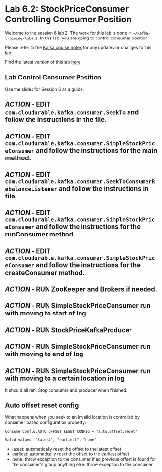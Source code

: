 # Lab 6.2: StockPriceConsumer Controlling Consumer Position

Welcome to the session 6 lab 2. The work for this lab is done in `~/kafka-training/lab6.2`.
In this lab, you are going to control consumer position.

Please refer to the [Kafka course notes](https://goo.gl/a4kk5b) for any updates or changes to this lab.

Find the latest version of this lab [here](https://gist.github.com/RichardHightower/45620559570880b378788bce65848d5f).


## Lab Control Consumer Position

Use the slides for Session 6 as a guide.

## ***ACTION*** - EDIT `com.cloudurable.kafka.consumer.SeekTo` and follow the instructions in the file.
## ***ACTION*** - EDIT `com.cloudurable.kafka.consumer.SimpleStockPriceConsumer` and follow the instructions for the main method.
## ***ACTION*** - EDIT `com.cloudurable.kafka.consumer.SeekToConsumerRebalanceListener` and follow the instructions in file.
## ***ACTION*** - EDIT `com.cloudurable.kafka.consumer.SimpleStockPriceConsumer` and follow the instructions for the runConsumer method.
## ***ACTION*** - EDIT `com.cloudurable.kafka.consumer.SimpleStockPriceConsumer` and follow the instructions for the createConsumer method.

## ***ACTION*** - RUN ZooKeeper and Brokers if needed.
## ***ACTION*** - RUN SimpleStockPriceConsumer run with moving to start of log
## ***ACTION*** - RUN StockPriceKafkaProducer
## ***ACTION*** - RUN SimpleStockPriceConsumer run with moving to end of log
## ***ACTION*** - RUN SimpleStockPriceConsumer run with moving to a certain location in log


It should all run. Stop consumer and producer when finished.

## Auto offset reset config

What happens when you seek to an invalid location is controlled by consumer based configuration property:

```
ConsumerConfig.AUTO_OFFSET_RESET_CONFIG = "auto.offset.reset"

Valid values: "latest", "earliest", "none"
```

* latest: automatically reset the offset to the latest offset
* earliest: automatically reset the offset to the earliest offset
* none: throw exception to the consumer if no previous offset is found for the consumer's group anything else: throw exception to the consumer.


